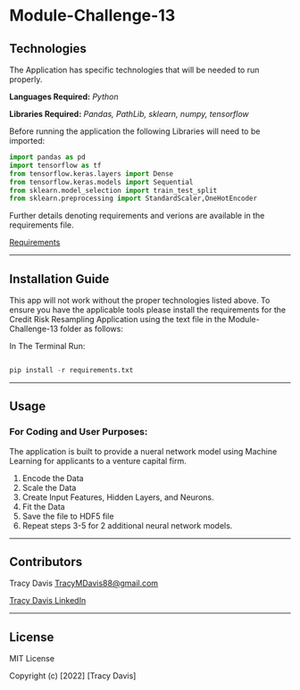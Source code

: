 # Module-Challenge-13

## Technologies


The Application has specific technologies that will be needed to run properly.


**Languages Required:** *Python*

**Libraries Required:** *Pandas, PathLib, sklearn, numpy, tensorflow*

Before running the application the following Libraries will need to be imported:

```python
import pandas as pd
import tensorflow as tf
from tensorflow.keras.layers import Dense
from tensorflow.keras.models import Sequential
from sklearn.model_selection import train_test_split
from sklearn.preprocessing import StandardScaler,OneHotEncoder
```


Further details denoting requirements and verions are available in the requirements file.            

[Requirements](./requirements.txt)


---

## Installation Guide

This app will not work without the proper technologies listed above.  To ensure you have the applicable tools please install the requirements for the Credit Risk Resampling Application using the text file in the Module-Challenge-13 folder as follows:

In The Terminal Run:

```python

pip install -r requirements.txt

```


---

## Usage



### **For Coding and User Purposes:** 

The application is built to provide a nueral network model using Machine Learning for applicants to a venture capital firm.

1. Encode the Data
2. Scale the Data
3. Create Input Features, Hidden Layers, and Neurons.
4. Fit the Data
5. Save the file to HDF5 file
6. Repeat steps 3-5 for 2 additional neural network models.

---

## Contributors

Tracy Davis <TracyMDavis88@gmail.com>

[Tracy Davis LinkedIn](https://www.linkedin.com/in/tracy-davis-mba-ma-2940a232/)

---

## License

MIT License

Copyright (c) [2022] [Tracy Davis]
